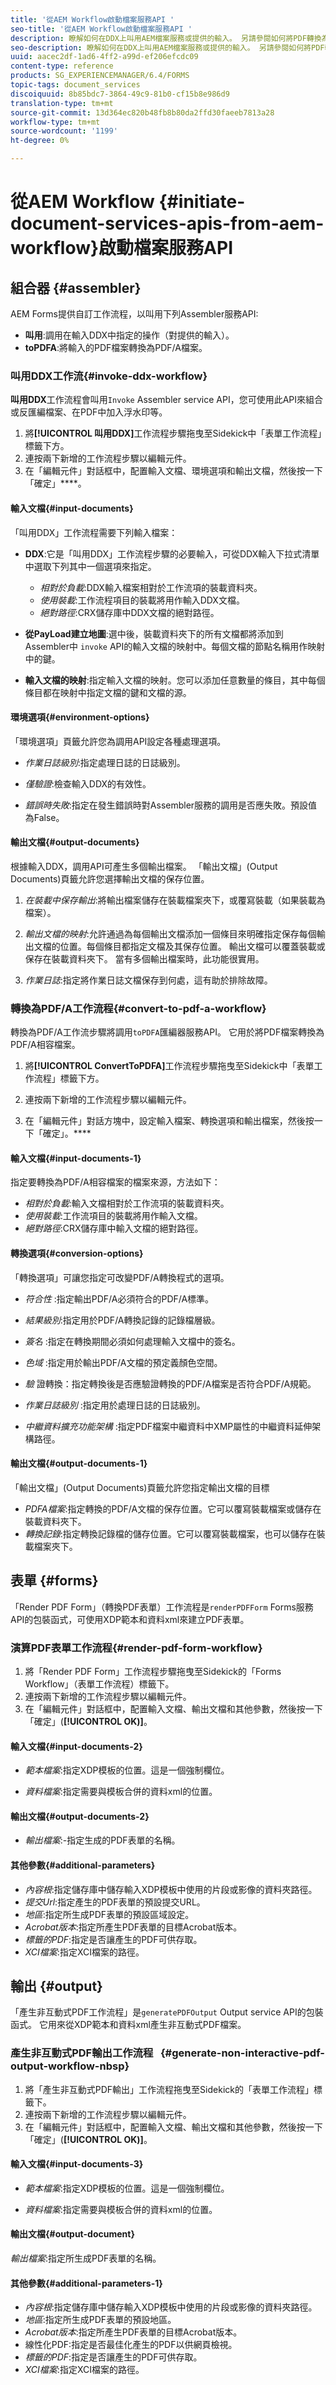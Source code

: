 ```yaml
---
title: '從AEM Workflow啟動檔案服務API '
seo-title: '從AEM Workflow啟動檔案服務API '
description: 瞭解如何在DDX上叫用AEM檔案服務或提供的輸入。 另請參閱如何將PDF轉換為PDF/A
seo-description: 瞭解如何在DDX上叫用AEM檔案服務或提供的輸入。 另請參閱如何將PDF轉換為PDF/A
uuid: aacec2df-1ad6-4ff2-a99d-ef206efcdc09
content-type: reference
products: SG_EXPERIENCEMANAGER/6.4/FORMS
topic-tags: document_services
discoiquuid: 8b85bdc7-3864-49c9-81b0-cf15b8e986d9
translation-type: tm+mt
source-git-commit: 13d364ec820b48fb8b80da2ffd30faeeb7813a28
workflow-type: tm+mt
source-wordcount: '1199'
ht-degree: 0%

---
```



# 從AEM Workflow {#initiate-document-services-apis-from-aem-workflow}啟動檔案服務API

## 組合器 {#assembler}

AEM Forms提供自訂工作流程，以叫用下列Assembler服務API:

* **叫用**:調用在輸入DDX中指定的操作（對提供的輸入）。
* **toPDFA**:將輸入的PDF檔案轉換為PDF/A檔案。

### 叫用DDX工作流{#invoke-ddx-workflow}

**叫用DDX**&#x200B;工作流程會叫用`Invoke` Assembler service API，您可使用此API來組合或反匯編檔案、在PDF中加入浮水印等。

1. 將&#x200B;**[!UICONTROL 叫用DDX]**&#x200B;工作流程步驟拖曳至Sidekick中「表單工作流程」標籤下方。
1. 連按兩下新增的工作流程步驟以編輯元件。
1. 在「編輯元件」對話框中，配置輸入文檔、環境選項和輸出文檔，然後按一下「確定」****。

#### 輸入文檔{#input-documents}

「叫用DDX」工作流程需要下列輸入檔案：

* **DDX**:它是「叫用DDX」工作流程步驟的必要輸入，可從DDX輸入下拉式清單中選取下列其中一個選項來指定。

   * *相對於負載*:DDX輸入檔案相對於工作流項的裝載資料夾。
   * *使用裝載*:工作流程項目的裝載將用作輸入DDX文檔。
   * *絕對路徑*:CRX儲存庫中DDX文檔的絕對路徑。

* **從PayLoad建立地圖**:選中後，裝載資料夾下的所有文檔都將添加到Assembler中 `invoke` API的輸入文檔的映射中。每個文檔的節點名稱用作映射中的鍵。

* **輸入文檔的映射**:指定輸入文檔的映射。您可以添加任意數量的條目，其中每個條目都在映射中指定文檔的鍵和文檔的源。

#### 環境選項{#environment-options}

「環境選項」頁籤允許您為調用API設定各種處理選項。

* *作業日誌級別*:指定處理日誌的日誌級別。
* *僅驗證*:檢查輸入DDX的有效性。

* *錯誤時失敗*:指定在發生錯誤時對Assembler服務的調用是否應失敗。預設值為False。

#### 輸出文檔{#output-documents}

根據輸入DDX，調用API可產生多個輸出檔案。 「輸出文檔」(Output Documents)頁籤允許您選擇輸出文檔的保存位置。

1. *在裝載中保存輸出*:將輸出檔案儲存在裝載檔案夾下，或覆寫裝載（如果裝載為檔案）。
1. *輸出文檔的映射*:允許通過為每個輸出文檔添加一個條目來明確指定保存每個輸出文檔的位置。每個條目都指定文檔及其保存位置。 輸出文檔可以覆蓋裝載或保存在裝載資料夾下。 當有多個輸出檔案時，此功能很實用。

1. *作業日誌*:指定將作業日誌文檔保存到何處，這有助於排除故障。

### 轉換為PDF/A工作流程{#convert-to-pdf-a-workflow}

轉換為PDF/A工作流步驟將調用`toPDFA`匯編器服務API。 它用於將PDF檔案轉換為PDF/A相容檔案。

1. 將&#x200B;**[!UICONTROL ConvertToPDFA]**&#x200B;工作流程步驟拖曳至Sidekick中「表單工作流程」標籤下方。

1. 連按兩下新增的工作流程步驟以編輯元件。
1. 在「編輯元件」對話方塊中，設定輸入檔案、轉換選項和輸出檔案，然後按一下「確定」。****

#### 輸入文檔{#input-documents-1}

指定要轉換為PDF/A相容檔案的檔案來源，方法如下：

* *相對於負載*:輸入文檔相對於工作流項的裝載資料夾。
* *使用裝載*:工作流項目的裝載將用作輸入文檔。
* *絕對路徑*:CRX儲存庫中輸入文檔的絕對路徑。

#### 轉換選項{#conversion-options}

「轉換選項」可讓您指定可改變PDF/A轉換程式的選項。

* *符合性* :指定輸出PDF/A必須符合的PDF/A標準。
* *結果級別*:指定用於PDF/A轉換記錄的記錄檔層級。
* *簽名* :指定在轉換期間必須如何處理輸入文檔中的簽名。
* *色域* :指定用於輸出PDF/A文檔的預定義顏色空間。
* *驗* 證轉換：指定轉換後是否應驗證轉換的PDF/A檔案是否符合PDF/A規範。
* *作業日誌級別* :指定用於處理日誌的日誌級別。

* *中繼資料擴充功能架構* :指定PDF檔案中繼資料中XMP屬性的中繼資料延伸架構路徑。

#### 輸出文檔{#output-documents-1}

「輸出文檔」(Output Documents)頁籤允許您指定輸出文檔的目標

* *PDFA檔案*:指定轉換的PDF/A文檔的保存位置。它可以覆寫裝載檔案或儲存在裝載資料夾下。
* *轉換記錄*:指定轉換記錄檔的儲存位置。它可以覆寫裝載檔案，也可以儲存在裝載檔案夾下。

## 表單 {#forms}

「Render PDF Form」（轉換PDF表單）工作流程是`renderPDFForm` Forms服務API的包裝函式，可使用XDP範本和資料xml來建立PDF表單。

### 演算PDF表單工作流程{#render-pdf-form-workflow}

1. 將「Render PDF Form」工作流程步驟拖曳至Sidekick的「Forms Workflow」（表單工作流程）標籤下。
1. 連按兩下新增的工作流程步驟以編輯元件。
1. 在「編輯元件」對話框中，配置輸入文檔、輸出文檔和其他參數，然後按一下「確定」(**[!UICONTROL OK)]**。

#### 輸入文檔{#input-documents-2}

* *範本檔案*:指定XDP模板的位置。這是一個強制欄位。

* *資料檔案*:指定需要與模板合併的資料xml的位置。

#### 輸出文檔{#output-documents-2}

* *輸出檔案*:-指定生成的PDF表單的名稱。

#### 其他參數{#additional-parameters}

* *內容根*:指定儲存庫中儲存輸入XDP模板中使用的片段或影像的資料夾路徑。
* *提交Url*:指定產生的PDF表單的預設提交URL。
* *地區*:指定所生成PDF表單的預設區域設定。
* *Acrobat版本*:指定所產生PDF表單的目標Acrobat版本。
* *標籤的PDF*:指定是否讓產生的PDF可供存取。
* *XCI檔案*:指定XCI檔案的路徑。

## 輸出 {#output}

「產生非互動式PDF工作流程」是`generatePDFOutput` Output service API的包裝函式。 它用來從XDP範本和資料xml產生非互動式PDF檔案。

### 產生非互動式PDF輸出工作流程   {#generate-non-interactive-pdf-output-workflow-nbsp}

1. 將「產生非互動式PDF輸出」工作流程拖曳至Sidekick的「表單工作流程」標籤下。
1. 連按兩下新增的工作流程步驟以編輯元件。
1. 在「編輯元件」對話框中，配置輸入文檔、輸出文檔和其他參數，然後按一下「確定」(**[!UICONTROL OK)]**。

#### 輸入文檔{#input-documents-3}

* *範本檔案*:指定XDP模板的位置。這是一個強制欄位。

* *資料檔案*:指定需要與模板合併的資料xml的位置。

#### 輸出文檔{#output-document}

*輸出檔案*:指定所生成PDF表單的名稱。

#### 其他參數{#additional-parameters-1}

* *內容根*:指定儲存庫中儲存輸入XDP模板中使用的片段或影像的資料夾路徑。
* *地區*:指定所生成PDF表單的預設地區。
* *Acrobat版本*:指定所產生PDF表單的目標Acrobat版本。
* 線性化PDF:指定是否最佳化產生的PDF以供網頁檢視。
* *標籤的PDF*:指定是否讓產生的PDF可供存取。
* *XCI檔案*:指定XCI檔案的路徑。


